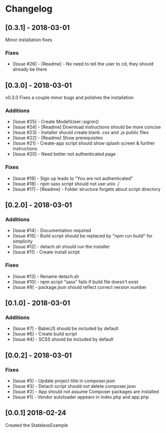 # Changelog

## [0.3.1] - 2018-03-01

Minor installation fixes

### Fixes

- [Issue #26] - [Readme] - No need to tell the user to cd, they should already be there
## [0.3.0] - 2018-03-01

v0.3.0 Fixes a couple minor bugs and polishes the installation

### Additions

- [Issue #25] - Create Model\User::signin()
- [Issue #24] - [Readme] Download instructions should be more concise
- [Issue #23] - Installer should create blank .css and .js public files
- [Issue #22] - [Readme] Show prerequisites
- [Issue #21] - Create-app script should show splash screen & further instructions
- [Issue #20] - Need better not authenticated page

### Fixes

- [Issue #19] - Sign up leads to "You are not authenticated"
- [Issue #18] - npm sass script should not use unix ./
- [Issue #17] - [Readme] - Folder structure forgets about script directory

## [0.2.0] - 2018-03-01

### Additions

- [Issue #14] - Documentation required
- [Issue #15] - Build script should be replaced by "npm run build" for simplicity
- [Issue #12] - detach.sh should run the installer
- [Issue #11] - Create install script

### Fixes

- [Issue #13] - Rename detach.sh
- [Issue #10] - npm script "sass" fails if build file doesn't exist
- [Issue #9] - package.json should reflect correct version number

## [0.1.0] - 2018-03-01

### Additions

- [Issue #7] - BabelJS should be included by default
- [Issue #6] - Create build script
- [Issue #4] - SCSS should be included by default

## [0.0.2] - 2018-03-01

### Fixes

- [Issue #5] - Update project title in composer.json
- [Issue #3] - Detach script should not delete composer.json
- [Issue #2] - App should not assume Composer packages are installed
- [Issue #1] - Vendor autoloader appears in index.php and app.php

## [0.0.1] 2018-02-24

Created the StatelessExample
